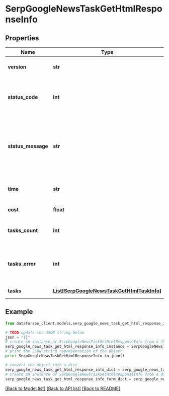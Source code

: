# SerpGoogleNewsTaskGetHtmlResponseInfo


## Properties

Name | Type | Description | Notes
------------ | ------------- | ------------- | -------------
**version** | **str** | the current version of the API | [optional] 
**status_code** | **int** | general status code you can find the full list of the response codes here | [optional] 
**status_message** | **str** | general informational message you can find the full list of general informational messages here | [optional] 
**time** | **str** | total execution time, seconds | [optional] 
**cost** | **float** | total tasks cost, USD | [optional] 
**tasks_count** | **int** | the number of tasks in the tasks array | [optional] 
**tasks_error** | **int** | the number of tasks in the tasks array returned with an error | [optional] 
**tasks** | [**List[SerpGoogleNewsTaskGetHtmlTaskInfo]**](SerpGoogleNewsTaskGetHtmlTaskInfo.md) | array of tasks | [optional] 

## Example

```python
from dataforseo_client.models.serp_google_news_task_get_html_response_info import SerpGoogleNewsTaskGetHtmlResponseInfo

# TODO update the JSON string below
json = "{}"
# create an instance of SerpGoogleNewsTaskGetHtmlResponseInfo from a JSON string
serp_google_news_task_get_html_response_info_instance = SerpGoogleNewsTaskGetHtmlResponseInfo.from_json(json)
# print the JSON string representation of the object
print SerpGoogleNewsTaskGetHtmlResponseInfo.to_json()

# convert the object into a dict
serp_google_news_task_get_html_response_info_dict = serp_google_news_task_get_html_response_info_instance.to_dict()
# create an instance of SerpGoogleNewsTaskGetHtmlResponseInfo from a dict
serp_google_news_task_get_html_response_info_form_dict = serp_google_news_task_get_html_response_info.from_dict(serp_google_news_task_get_html_response_info_dict)
```
[[Back to Model list]](../README.md#documentation-for-models) [[Back to API list]](../README.md#documentation-for-api-endpoints) [[Back to README]](../README.md)



